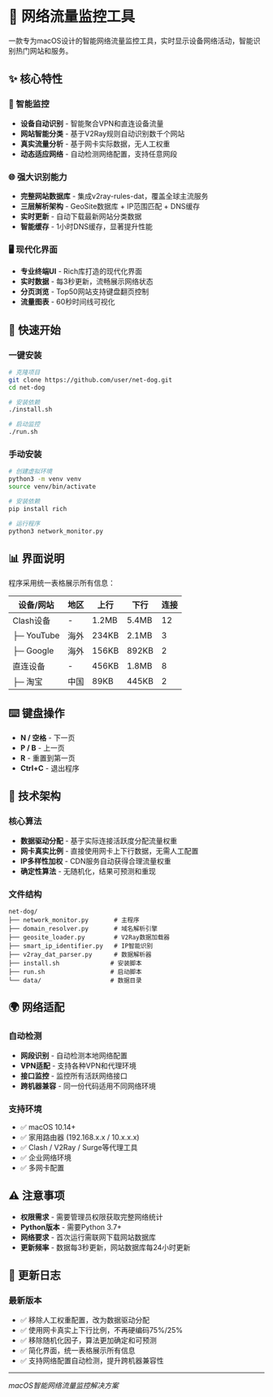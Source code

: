 # 🚀 网络流量监控工具

一款专为macOS设计的智能网络流量监控工具，实时显示设备网络活动，智能识别热门网站和服务。

## ✨ 核心特性

### 🎯 智能监控
- **设备自动识别** - 智能聚合VPN和直连设备流量
- **网站智能分类** - 基于V2Ray规则自动识别数千个网站
- **真实流量分析** - 基于网卡实际数据，无人工权重
- **动态适应网络** - 自动检测网络配置，支持任意网段

### 🌐 强大识别能力  
- **完整网站数据库** - 集成v2ray-rules-dat，覆盖全球主流服务
- **三层解析架构** - GeoSite数据库 + IP范围匹配 + DNS缓存
- **实时更新** - 自动下载最新网站分类数据
- **智能缓存** - 1小时DNS缓存，显著提升性能

### 🖥️ 现代化界面
- **专业终端UI** - Rich库打造的现代化界面
- **实时数据** - 每3秒更新，流畅展示网络状态  
- **分页浏览** - Top50网站支持键盘翻页控制
- **流量图表** - 60秒时间线可视化

## 🚀 快速开始

### 一键安装
```bash
# 克隆项目
git clone https://github.com/user/net-dog.git
cd net-dog

# 安装依赖
./install.sh

# 启动监控
./run.sh
```

### 手动安装
```bash
# 创建虚拟环境
python3 -m venv venv
source venv/bin/activate

# 安装依赖
pip install rich

# 运行程序
python3 network_monitor.py
```

## 📊 界面说明

程序采用统一表格展示所有信息：

| 设备/网站 | 地区 | 上行 | 下行 | 连接 |
|---------|------|------|------|------|
| Clash设备 | - | 1.2MB | 5.4MB | 12 |
| ├─ YouTube | 海外 | 234KB | 2.1MB | 3 |
| ├─ Google | 海外 | 156KB | 892KB | 2 |
| 直连设备 | - | 456KB | 1.8MB | 8 |
| ├─ 淘宝 | 中国 | 89KB | 445KB | 2 |

## ⌨️ 键盘操作

- **N / 空格** - 下一页
- **P / B** - 上一页  
- **R** - 重置到第一页
- **Ctrl+C** - 退出程序

## 🔧 技术架构

### 核心算法
- **数据驱动分配** - 基于实际连接活跃度分配流量权重
- **网卡真实比例** - 直接使用网卡上下行数据，无需人工配置
- **IP多样性加权** - CDN服务自动获得合理流量权重
- **确定性算法** - 无随机化，结果可预测和重现

### 文件结构
```
net-dog/
├── network_monitor.py       # 主程序
├── domain_resolver.py       # 域名解析引擎  
├── geosite_loader.py        # V2Ray数据加载器
├── smart_ip_identifier.py   # IP智能识别
├── v2ray_dat_parser.py      # 数据解析器
├── install.sh              # 安装脚本
├── run.sh                  # 启动脚本
└── data/                   # 数据目录
```

## 🌍 网络适配

### 自动检测
- **网段识别** - 自动检测本地网络配置
- **VPN适配** - 支持各种VPN和代理环境
- **接口监控** - 监控所有活跃网络接口
- **跨机器兼容** - 同一份代码适用不同网络环境

### 支持环境
- ✅ macOS 10.14+ 
- ✅ 家用路由器 (192.168.x.x / 10.x.x.x)
- ✅ Clash / V2Ray / Surge等代理工具
- ✅ 企业网络环境
- ✅ 多网卡配置

## ⚠️ 注意事项

- **权限需求** - 需要管理员权限获取完整网络统计
- **Python版本** - 需要Python 3.7+
- **网络要求** - 首次运行需联网下载网站数据库
- **更新频率** - 数据每3秒更新，网站数据库每24小时更新

## 🔄 更新日志

### 最新版本
- ✅ 移除人工权重配置，改为数据驱动分配
- ✅ 使用网卡真实上下行比例，不再硬编码75%/25%
- ✅ 移除随机化因子，算法更加确定和可预测
- ✅ 简化界面，统一表格展示所有信息
- ✅ 支持网络配置自动检测，提升跨机器兼容性

---

*macOS智能网络流量监控解决方案*